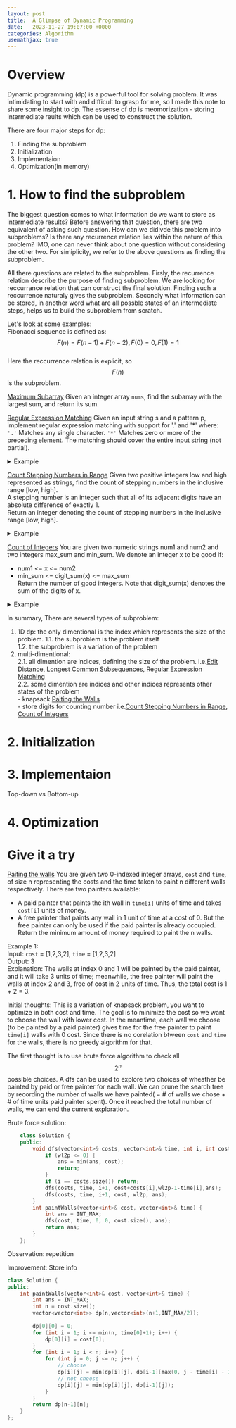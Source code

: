 ```yaml
---
layout: post
title:  A Glimpse of Dynamic Programming
date:   2023-11-27 19:07:00 +0000
categories: Algorithm
usemathjax: true
---
```


# Overview 
Dynamic programming (dp) is a powerful tool for solving problem. It was intimidating to start with and difficult to grasp for me, so I made this note to share some insight to dp. The essense of dp is meomorization - storing intermediate reults which can be used to construct the solution.  

There are four major steps for dp:
1. Finding the subproblem
2. Initialization
3. Implementaion
4. Optimization(in memory) 

# 1. How to find the subproblem
The biggest question comes to what information do we want to store as intermediate results? Before answering that question, there are two equivalent of asking such question. How can we didivde this problem into subproblems? Is there any recurrence relation lies within the nature of this problem? IMO, one can never think about one question without considering the other two. For simiplicity, we refer to the above questions as finding the subproblem.

All there questions are related to the subproblem. Firsly, the recurrence relation describe the purpose of finding subproblem. We are looking for reccurrance relation that can construct the final solution. Finding such a reccurrence naturaly gives the subproblem. Secondly what information can be stored, in another word what are all possble states of an intermediate steps, helps us to build the subproblem from scratch.

Let's look at some examples:  
Fibonacci sequence is defined as: $$ F(n) = F(n−1) + F(n−2), F(0) = 0, F(1) = 1 $$  
Here the reccurrence relation is explicit, so $$ F(n) $$ is the subproblem.  

[Maximum Subarray](https://leetcode.cn/problems/maximum-subarray/) 
Given an integer array `nums`, find the subarray with the largest sum, and return its sum.


[Regular Expression Matching](https://leetcode.com/problems/regular-expression-matching/description/)
Given an input string s and a pattern p, implement regular expression matching with support for '.' and '*' where:
`'.'` Matches any single character.​​​​
`'*'` Matches zero or more of the preceding element.
The matching should cover the entire input string (not partial).
<details> 
<summary> Example </summary>
Input: s = "ab", p = ".*"
Output: true
Explanation: ".*" means "zero or more (*) of any character (.)".
</details>


[Count Stepping Numbers in Range](https://leetcode.com/problems/count-stepping-numbers-in-range/description/) Given two positive integers low and high represented as strings, find the count of stepping numbers in the inclusive range [low, high].  
A stepping number is an integer such that all of its adjacent digits have an absolute difference of exactly 1.  
Return an integer denoting the count of stepping numbers in the inclusive range [low, high].  
<details> 
<summary> Example </summary>
Input: low = "90", high = "101"  
Output: 2  
Explanation: The stepping numbers in the range [90,101] are 98 and 101. There are a total of 2 stepping numbers in the range. Hence, the output is 2
</details>

[Count of Integers](https://leetcode.com/problems/count-of-integers/description/)
You are given two numeric strings num1 and num2 and two integers max_sum and min_sum. We denote an integer x to be good if:  
- num1 <= x <= num2  
- min_sum <= digit_sum(x) <= max_sum    
Return the number of good integers.
Note that digit_sum(x) denotes the sum of the digits of x.
<details> 
<summary> Example </summary>
Input: num1 = "1", num2 = "12", min_sum = 1, max_sum = 8
Output: 11
Explanation: There are 11 integers whose sum of digits lies between 1 and 8 are 1,2,3,4,5,6,7,8,10,11, and 12. Thus, we return 11.
</details>

In summary, There are several types of subproblem:    
1. 1D dp: the only dimentional is the index which represents the size of the problem.
    1.1. the subproblem is the problem itself   
    1.2. the subproblem is a variation of the problem   
2. multi-dimentional:  
    2.1. all dimention are indices, defining the size of the problem. i.e.[Edit Distance](https://leetcode.com/problems/edit-distance/description/), [Longest Common Subsequences](https://leetcode.com/problems/longest-common-subsequence/description/), [Regular Expression Matching](https://leetcode.com/problems/regular-expression-matching/description/)  
    2.2. some dimention are indices and other indices represents other states of the problem  
        - knapsack [Paiting the Walls](https://leetcode.com/problems/painting-the-walls/description/)  
        - store digits for counting number i.e.[Count Stepping Numbers in Range](https://leetcode.com/problems/count-stepping-numbers-in-range/description/), [Count of Integers](https://leetcode.com/problems/count-of-integers/description/)


# 2. Initialization
# 3. Implementaion
Top-down vs Bottom-up 
# 4. Optimization

# Give it a try
[Paiting the walls](https://leetcode.com/problems/painting-the-walls/description/)
You are given two 0-indexed integer arrays, `cost` and `time`, of size n representing the costs and the time taken to paint n different walls respectively. There are two painters available:
- A paid painter that paints the ith wall in `time[i]` units of time and takes `cost[i]` units of money.
- A free painter that paints any wall in 1 unit of time at a cost of 0. But the free painter can only be used if the paid painter is already occupied.
Return the minimum amount of money required to paint the n walls.

Example 1:  
Input: `cost` = [1,2,3,2], `time` = [1,2,3,2]  
Output: 3  
Explanation: The walls at index 0 and 1 will be painted by the paid painter, and it will take 3 units of time; meanwhile, the free painter will paint the walls at index 2 and 3, free of cost in 2 units of time. Thus, the total cost is 1 + 2 = 3.

Initial thoughts: This is a variation of knapsack problem, you want to optimize in both cost and time. The goal is to minimize the cost so we want to choose the wall with lower cost. In the meantime, each wall we choose (to be painted by a paid painter) gives time for the free painter to paint 
`time[i]` walls with 0 cost. Since there is no corelation btween `cost` and `time` for the walls, there is no greedy algorithm for that. 

The first thought is to use brute force algorithm to check all $$ 2^n $$ possible choices. A dfs can be used to explore two choices of wheather be painted by paid or free painter for each wall. We can prune the search tree by recording the number of walls we have painted( = # of walls we chose + # of time units paid painter spent). Once it reached the total number of walls, we can end the current exploration.

Brute force solution:
```c++ 
    class Solution {
    public:
        void dfs(vector<int>& costs, vector<int>& time, int i, int cost, int wl2p, int &ans) {
            if (wl2p <= 0) {
                ans = min(ans, cost);
                return;
            }
            if (i == costs.size()) return;
            dfs(costs, time, i+1, cost+costs[i],wl2p-1-time[i],ans);
            dfs(costs, time, i+1, cost, wl2p, ans);
        }
        int paintWalls(vector<int>& cost, vector<int>& time) {
            int ans = INT_MAX;
            dfs(cost, time, 0, 0, cost.size(), ans);
            return ans;
        }
    };
```


Observation: repetition

Improvement: Store info

```c++
class Solution {
public:
    int paintWalls(vector<int>& cost, vector<int>& time) {
        int ans = INT_MAX;
        int n = cost.size();
        vector<vector<int>> dp(n,vector<int>(n+1,INT_MAX/2));
        
        dp[0][0] = 0;
        for (int i = 1; i <= min(n, time[0]+1); i++) {
            dp[0][i] = cost[0];
        }
        for (int i = 1; i < n; i++) {
            for (int j = 0; j <= n; j++) {
                // choose
                dp[i][j] = min(dp[i][j], dp[i-1][max(0, j - time[i] - 1)] + cost[i]);
                // not choose
                dp[i][j] = min(dp[i][j], dp[i-1][j]);
            } 
        }
        return dp[n-1][n];
    }
};
```
